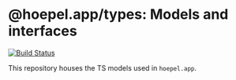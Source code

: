 # @hoepel.app/types: Models and interfaces

[![Build Status](https://travis-ci.org/hoepel-app/types.svg?branch=master)](https://travis-ci.org/hoepel-app/types)

This repository houses the TS models used in `hoepel.app`. 
